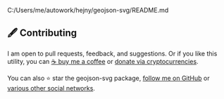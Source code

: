 C:/Users/me/autowork/hejny/geojson-svg/README.md


<!--Contributing-->
<!--⚠️WARNING: This section was generated by https://github.com/hejny/batch-project-editor/blob/main/src/workflows/810-contributing/contributing.ts so every manual change will be overwritten.-->

## 🖋️ Contributing

I am open to pull requests, feedback, and suggestions. Or if you like this utility, you can [☕ buy me a coffee](https://www.buymeacoffee.com/hejny) or [donate via cryptocurrencies](https://github.com/hejny/hejny/blob/main/documents/crypto.md).

You can also ⭐ star the geojson-svg package, [follow me on GitHub](https://github.com/hejny) or [various other social networks](https://www.pavolhejny.com/contact/).

<!--/Contributing-->